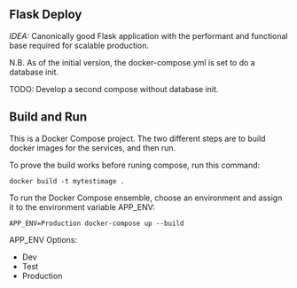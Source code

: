 ## Flask Deploy
*IDEA:* Canonically good Flask application with the performant and functional base required for scalable production.

N.B. As of the initial version, the docker-compose.yml is set to do a database init.

TODO: Develop a second compose without database init.

## Build and Run
This is a Docker Compose project. The two different steps are to build docker images for the services, and then run.

To prove the build works before runing compose, run this command:

```
docker build -t mytestimage .
```

To run the Docker Compose ensemble, choose an environment and assign it to the environment variable APP_ENV:
```
APP_ENV=Production docker-compose up --build
```

APP_ENV Options:
* Dev
* Test
* Production
